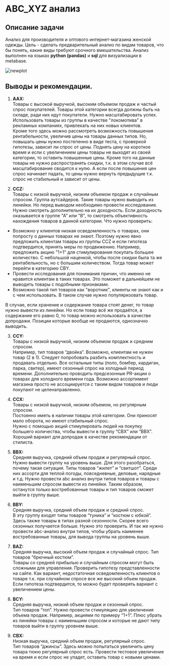 # ABC_XYZ анализ 

## Описание задачи  
Анализ для производителя и оптового интернет-магазина женской одежды. 
Цель - сделать предварительный анализ по видам товаров, что бы понять, какие виды требуют срочного вмешательства. 
Анализ выполнен на языках **python (pandas)** и **sql** для визуализации в metabase.

![newplot](https://github.com/tvv2479/analytics-tb/assets/128017285/1bc373ab-1b91-4759-8f90-d46189ce51af)

## Выводы и рекомендации. 

1. **ААХ:**  
Товары с высокой выручкой, высоким объемом продаж и частый спрос покупателей. Товары этой категории всегда должны быть на складе, ради них идут покупатели.  Нужно масштабировать успех. Использовать товары из группы в качестве "локомотива" в рекламных компаниях, привлекать на них новых клиентов.  
Кроме того здесь можно рассмотреть возможность повышения рентабельности, увеличив цены на товары данных типов. Но, повышать цены нужно постепенно в виде теста, с проверкой гипотезы, зависит ли спрос от цены. Поднять цену на короткое время и если с увеличением цены товары не выходят из своей категории, то оставить повышенные цены. Кроме того на данные товары не нужно распространять скидки, т.к. в этом случае всё масштабирование сводится к нулю.
А если после повышения цен спрос начинает падать, то цены нужно вернуть предыдущие т.к. спрос не стабильный и зависит от цены.

2. **CCZ:**  
Товары с низкой выручкой, низким объемом продаж и случайным спросом. Группа аутсайдеров. Такие товары нужно выводить из линейки. Но перед выводом необходимо провести исследование. Нужно смотреть дополнительно на их доходность. Если доходность оказывается в группе "А" или "B", то смотреть объективность нахождения товаров в данной категории. Что нужно проверить:  
- Возможно у клиентов низкая осведомленность о товарах, они попросту о данных товарах не знают. Поэтому нужно явно предложить клиентам товары из группы CCZ и если гипотеза подтвердится, принять меры по продвижению. Например, предложить акцию "1+1" для стимулирования покупать большее количество. С небольшой наценкой, чтобы после скидки была та же рентабельность, но с большим количеством. Тогда товар может перейти в категорию СBY.  
- Провести исследования для понимания причин, что именно не нравится клиентам в таких товарах. Это поможет в дальнейшем не выводить товары с подобными признаками.  
- Возможно такой тип товаров как "воротник", клиенты не знают как и с чем использовать. В таком случае нужно популяризовать товар. 

В случае, если хранение и содержание товара стоят денег, то товар нужно вывести из линейки.
Но если товар всё же продаётся, а содержание его равно 0, то товар можно использовать в качестве допродажи.
Позиции которые вообще не продаются, однозначно выводить.

3. **CCY:**  
Товары с низкой выручкой, низким объемом продаж и средним спросом.   
Например,  тип товаров “двойка”. Возможно, клиентам не нужен товар (2 в 1). Следует попробовать разбить комплектность и продавать отдельно. Все остальные типы (поло, бомбер, кардиган, парка, свитер), имеют сезонный спрос на холодный период времени. Дополнительно проводить предсезонные PR-акции о товарах для холодного времени года. Возможно ассортимент магазина просто не ассоциируется с таким видом товаров и люди покупают не целенаправленно.

4. **CCX:**  
Товары  с низкой выручкой, низким объемом, но регулярным спросом.   
Постоянно иметь в наличии товары этой категории. Они приносят мало оборота, но имеют стабильный спрос.  
Нужно с помощью акций стимулировать людей на покупку большего количества, чтобы вывести в группу “CBX” или “BBX”. Хороший вариант для допродаж в качестве рекомендации от стилиста.

5. **BBX:**  
Средняя выручка, средний объем продаж и регулярный спрос.  
Нужно вывести группу на уровень выше. Для этого разобраться, почему такая ситуация. Типы товаров “жилет” и “свитшот”. Среди них ассорти для теплой погоды, повседневные, деловые, нарядные и т.д. Нужно провести abc анализ внутри типов товаров и товары с наименьшим спросом вывести из линейки. Таким образом, останутся только востребованные товары и тип товаров сможет выйти в группу выше.

6. **BBY:**  
Средняя выручка, средний объем продаж и средний спрос.  
В эту группу входят типы товаров “туника” и “костюм с юбкой”. Здесь также товары в типах разной сезонности. Скорее всего сезонных получается больше. Нужно это проверить. И так же нужно провести abc-анализ внутри типов, чтобы убрать наименее востребованные товары, для вывода группы на уровень выше.

7. **BAZ:**    
Средняя выручка, высокий объем продаж и случайный спрос. Тип товаров “брючный костюм”.  
Товары со средней прибылью и случайным спросом могут быть сложными для управления. Проверить гипотезу представленности на сайте. Как вариант, недостаточная осведомленность клиентов о товаре т.к. при случайном спросе все же высокий объем продаж. Если гипотеза подтвердится, то можно будет проверять вариант с увеличением цены.

8. **BCY:**  
Средняя выручка, низкий объем продаж и сезонный спрос.  
Тип товаров “топ”. Нужно провести стимуляцию для увеличения объема продаж. Например, акциями по примеру “1+1”. Плюс убрать из линейки товары с наименьшим спросом и которые не дают типу товаров выйти в группу уровнем выше.

9. **CBX:**    
Низкая выручка, средний объем продаж, регулярный спрос.  
Тип товаров “джинсы”. Здесь можно попытаться увеличить цену товара тюкю регулярный спрос есть. Провести тестовое увеличение на время и если спрос не упадет, оставить товар с новыми ценами.

